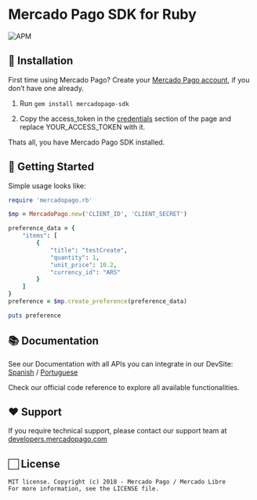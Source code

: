 # Mercado Pago SDK for Ruby

![APM](https://img.shields.io/apm/l/vim-mode)

## 📲 Installation 

First time using Mercado Pago? Create your [Mercado Pago account](https://www.mercadopago.com), if you don’t have one already.

1. Run ```gem install mercadopago-sdk```

2. Copy the access_token in the [credentials](https://www.mercadopago.com/mlb/account/credentials) section of the page and replace YOUR_ACCESS_TOKEN with it.

Thats all, you have Mercado Pago SDK installed.


## 🌟 Getting Started
  
  Simple usage looks like:

```ruby
require 'mercadopago.rb'

$mp = MercadoPago.new('CLIENT_ID', 'CLIENT_SECRET')

preference_data = {
	"items": [
		{
			"title": "testCreate", 
			"quantity": 1, 
			"unit_price": 10.2, 
			"currency_id": "ARS"
		}
	]
}
preference = $mp.create_preference(preference_data)

puts preference
```

## 📚 Documentation 

See our Documentation with all APIs you can integrate in our DevSite: [Spanish](https://www.mercadopago.com.ar/developers/es/guides/payments/api/introduction/) / [Portuguese](https://www.mercadopago.com.br/developers/pt/guides/payments/api/introduction/)

Check our official code reference to explore all available functionalities.

## ❤️ Support 

If you require technical support, please contact our support team at [developers.mercadopago.com](https://developers.mercadopago.com)

## 🏻 License 

```
MIT license. Copyright (c) 2018 - Mercado Pago / Mercado Libre 
For more information, see the LICENSE file.
```
